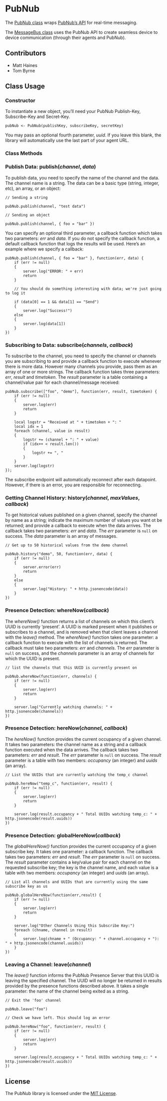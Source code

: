 # PubNub

The [PubNub class](./PubNub.class.nut) wraps [PubNub’s API](http://www.pubnub.com/) for real-time messaging.

The [MessageBus class](./MessageBus) uses the PubNub API to create seamless device to device communication (through their agents and PubNub).

## Contributors

- Matt Haines
- Tom Byrne

## Class Usage

### Constructor

To instantiate a new object, you’ll need your PubNub Publish-Key, Subscribe-Key and Secret-Key.

```squirrel
pubNub <- PubNub(publishKey, subscribeKey, secretKey)
```

You may pass an optional fourth parameter, *uuid*. If you leave this blank, the library will automatically use the last part of your agent URL.

### Class Methods

### Publish Data: publish(*channel*, *data*)

To publish data, you need to specify the name of the channel and the data. The channel name is a string. The data can be a basic type (string, integer, etc), an array, or an object:

```squirrel
// Sending a string

pubNub.publish(channel, "test data")

// Sending an object

pubNub.publish(channel, { foo = "bar" })
```

You can specify an optional third parameter, a callback function which takes two parameters: *err* and *data*. If you do not specify the callback function, a default callback function that logs the results will be used. Here’s an example where we specify a callback:

```squirrel
pubNub.publish(channel, { foo = "bar" }, function(err, data) {
	if (err != null) 
	{
		server.log("ERROR: " + err)
		return
	}

	// You should do something interesting with data; we're just going to log it
	
	if (data[0] == 1 && data[1] == "Send") 
	{
		server.log("Success!")
	else 
	{
		server.log(data[1])
	}
})
```

### Subscribing to Data: subscribe(*channels*, *callback*)

To subscribe to the channel, you need to specify the channel or channels you are subscribing to and provide a callback function to execute whenever there is more data. However many channels you provide, pass them as an array of one or more strings. The callback function takes three parameters: *err*, *result* and *timetoken*. The *result* parameter is a table containing a channel/value pair for each channel/message received:

```squirrel
pubNub.subscribe(["foo", "demo"], function(err, result, timetoken) {
    if (err != null) 
    {
        server.log(err)
        return
    }

    local logstr = "Received at " + timetoken + ": "
    local idx = 1
    foreach (channel, value in result)
    {
        logstr += (channel + ": " + value)
        if (idx++ < result.len())
        {
            logstr += ", "
        }
    }
    server.log(logstr)
});
```

The subscribe endpoint will automatically reconnect after each datapoint. However, if there is an error, you are responsible for reconnecting.

### Getting Channel History: history(*channel*, *maxValues*, *callback*)

To get historical values published on a given channel, specify the channel by name as a string; indicate the maximum number of values you want ot be returned; and provide a callback to execute when the data arrives. The callback takes two parameters: *err* and *data*. The *err* parameter is `null` on success. The *data* parameter is an array of messages.

```squirrel
// Get up to 50 historical values from the demo channel

pubNub.history("demo", 50, function(err, data) {
    if (err != null) 
    {
        server.error(err)
        return
    } 
    else 
    {
        server.log("History: " + http.jsonencode(data))
    }
})
```

### Presence Detection: whereNow(*callback*)

The *whereNow()* function returns a list of channels on which this client’s UUID is currently ‘present’. A UUID is marked present when it publishes or subscribes to a channel, and is removed when that client leaves a channel with the *leave()* method. The *whereNow()* function takes one parameter: a callback function to execute with the list of channels is returned. The callback must take two parameters: *err* and *channels*. The *err* parameter is `null` on success, and the *channels* parameter is an array of channels for which the UUID is present.

```squirrel
// list the channels that this UUID is currently present on

pubNub.whereNow(function(err, channels) {
    if (err != null) 
    {
        server.log(err)
        return
    }
    
    server.log("Currently watching channels: " + http.jsonencode(channels))
})
```

### Presence Detection: hereNow(*channel*, *callback*)

The *hereNow()* function provides the current occupancy of a given channel. It takes two parameters: the channel name as a string and a callback function executed when the data arrives. The callback takes two parameters: *err* and *result*. The *err* parameter is `null` on success. The *result* parameter is a table with two members: *occupancy* (an integer) and *uuids* (an array).

```squirrel
// List the UUIDs that are currently watching the temp_c channel

pubNub.hereNow("temp_c", function(err, result) {
    if (err != null) 
    {
        server.log(err)
        return
    }
    
    server.log(result.occupancy + " Total UUIDs watching temp_c: " + http.jsonencode(result.uuids))
})
```

### Presence Detection: globalHereNow(*callback*)

The *globalHereNow()* function provides the current occupancy of a given subscribe key. It takes one parameter: a callback function. The callback takes two parameters: *err* and *result*. The *err* parameter is `null` on success. The *result* parameter contains a key/value pair for each channel on the requested subscribe key; the key is the channel name, and each value is a table with two members: *occupancy* (an integer) and *uuids* (an array).

```squirrel
// List all channels and UUIDs that are currently using the same subscribe key as us

pubNub.globalHereNow(function(err,result) {
    if (err != null) 
    {
        server.log(err)
        return
    }
    
    server.log("Other Channels Using this Subscribe Key:")
    foreach (chname, channel in result) 
    {
        server.log(chname + " (Occupancy: " + channel.occupancy + "): " + http.jsonencode(channel.uuids))
    }
})
```

### Leaving a Channel: leave(*channel*)

The *leave()* function informs the PubNub Presence Server that this UUID is leaving the specified channel. The UUID will no longer be returned in results provided by the presence functions described above. It takes a single parameter: the name of the channel being exited as a string.

```squirrel
// Exit the 'foo' channel

pubNub.leave("foo")

// Check we have left. This should log an error

pubNub.hereNow("foo", function(err, result) {
    if (err != null)
    {
    	server.log(err)
    	return
    }
    
    server.log(result.occupancy + " Total UUIDs watching temp_c: " + http.jsonencode(result.uuids))
})
```

## License

The PubNub library is licensed under the [MIT License](./LICENSE).
